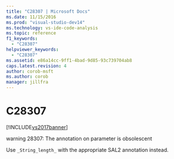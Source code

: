 ```yaml
---
title: "C28307 | Microsoft Docs"
ms.date: 11/15/2016
ms.prod: "visual-studio-dev14"
ms.technology: vs-ide-code-analysis
ms.topic: reference
f1_keywords: 
  - "C28307"
helpviewer_keywords: 
  - "C28307"
ms.assetid: e86a14cc-9ff1-4bad-9d85-93c739704ab8
caps.latest.revision: 4
author: corob-msft
ms.author: corob
manager: jillfra
---
```

# C28307
[!INCLUDE[vs2017banner](../includes/vs2017banner.md)]

warning 28307: The annotation on parameter is obsolescent  
  
 Use `_String_length_` with the appropriate SAL2 annotation instead.
